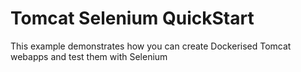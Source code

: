 # Tomcat Selenium QuickStart

This example demonstrates how you can create Dockerised Tomcat webapps and test them with Selenium